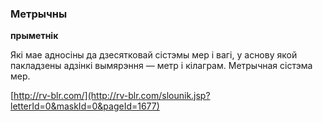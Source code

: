 ### Метрычны
**прыметнік**

Які мае адносіны да дзесятковай сістэмы мер і вагі, у аснову якой пакладзены адзінкі вымярэння — метр і кілаграм. Метрычная сістэма мер.

<a rel="author">[http://rv-blr.com/](http://rv-blr.com/slounik.jsp?letterId=0&maskId=0&pageId=1677)</a>
